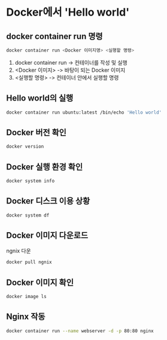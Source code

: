 # Docker에서 'Hello world'

## docker container run 명령

```bash
docker container run <Docker 이미지명> <실행할 명령>
```

1. docker container run -> 컨테이너를 작성 및 실행
2. \<Docker 이미지\> -> 바탕이 되는 Docker 이미지
3. \<실행할 명령\> -> 컨테이너 안에서 실행할 명령

## Hello world의 실행

```bash
docker container run ubuntu:latest /bin/echo 'Hello world'
```

## Docker 버전 확인

```bash
docker version
```

## Docker 실행 환경 확인

```bash
docker system info
```

## Docker 디스크 이용 상황

```bash
docker system df
```

## Docker 이미지 다운로드

ngnix 다운

```bash
docker pull ngnix
```

## Docker 이미지 확인

```bash
docker image ls
```

## Nginx 작동

```bash
docker container run --name webserver -d -p 80:80 nginx
```
